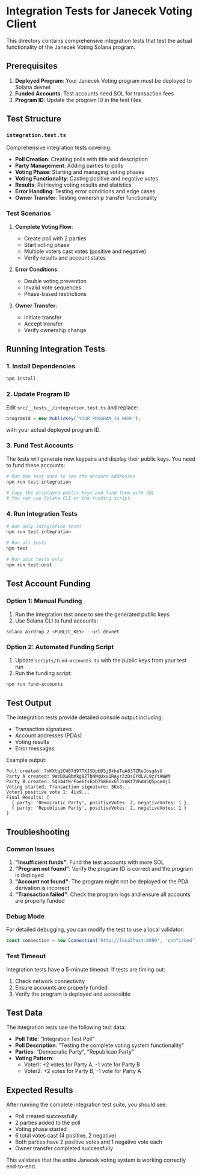 # Integration Tests for Janecek Voting Client

This directory contains comprehensive integration tests that test the actual functionality of the Janecek Voting Solana program.

## Prerequisites

1. **Deployed Program**: Your Janecek Voting program must be deployed to Solana devnet
2. **Funded Accounts**: Test accounts need SOL for transaction fees
3. **Program ID**: Update the program ID in the test files

## Test Structure

### `integration.test.ts`
Comprehensive integration tests covering:

- **Poll Creation**: Creating polls with title and description
- **Party Management**: Adding parties to polls
- **Voting Phase**: Starting and managing voting phases
- **Voting Functionality**: Casting positive and negative votes
- **Results**: Retrieving voting results and statistics
- **Error Handling**: Testing error conditions and edge cases
- **Owner Transfer**: Testing ownership transfer functionality

### Test Scenarios

1. **Complete Voting Flow**:
   - Create poll with 2 parties
   - Start voting phase
   - Multiple voters cast votes (positive and negative)
   - Verify results and account states

2. **Error Conditions**:
   - Double voting prevention
   - Invalid vote sequences
   - Phase-based restrictions

3. **Owner Transfer**:
   - Initiate transfer
   - Accept transfer
   - Verify ownership change

## Running Integration Tests

### 1. Install Dependencies
```bash
npm install
```

### 2. Update Program ID
Edit `src/__tests__/integration.test.ts` and replace:
```typescript
programId = new PublicKey('YOUR_PROGRAM_ID_HERE');
```
with your actual deployed program ID.

### 3. Fund Test Accounts
The tests will generate new keypairs and display their public keys. You need to fund these accounts:

```bash
# Run the test once to see the account addresses
npm run test:integration

# Copy the displayed public keys and fund them with SOL
# You can use Solana CLI or the funding script
```

### 4. Run Integration Tests
```bash
# Run only integration tests
npm run test:integration

# Run all tests
npm test

# Run unit tests only
npm run test:unit
```

## Test Account Funding

### Option 1: Manual Funding
1. Run the integration test once to see the generated public keys
2. Use Solana CLI to fund accounts:
```bash
solana airdrop 2 <PUBLIC_KEY> --url devnet
```

### Option 2: Automated Funding Script
1. Update `scripts/fund-accounts.ts` with the public keys from your test run
2. Run the funding script:
```bash
npm run fund-accounts
```

## Test Output

The integration tests provide detailed console output including:
- Transaction signatures
- Account addresses (PDAs)
- Voting results
- Error messages

Example output:
```
Poll created: 7xKXtg2CW87d97TXJSDpbD5jBkheTqA83TZRuJosgAsU
Party A created: 9WzDXwBbmkg8ZTbNMqUxvQRAyrZzDsGYdLVL9zYtAWWM
Party B created: 5Q544fKrFoe6tsEbD7S8EmxGTJYAKtTVhAW5Q5pge4j1
Voting started. Transaction signature: 3Kx8...
Voter1 positive vote 1: 4Lx9...
Final Results: [
  { party: 'Democratic Party', positiveVotes: 2, negativeVotes: 1 },
  { party: 'Republican Party', positiveVotes: 2, negativeVotes: 1 }
]
```

## Troubleshooting

### Common Issues

1. **"Insufficient funds"**: Fund the test accounts with more SOL
2. **"Program not found"**: Verify the program ID is correct and the program is deployed
3. **"Account not found"**: The program might not be deployed or the PDA derivation is incorrect
4. **"Transaction failed"**: Check the program logs and ensure all accounts are properly funded

### Debug Mode

For detailed debugging, you can modify the test to use a local validator:
```typescript
const connection = new Connection('http://localhost:8899', 'confirmed');
```

### Test Timeout

Integration tests have a 5-minute timeout. If tests are timing out:
1. Check network connectivity
2. Ensure accounts are properly funded
3. Verify the program is deployed and accessible

## Test Data

The integration tests use the following test data:
- **Poll Title**: "Integration Test Poll"
- **Poll Description**: "Testing the complete voting system functionality"
- **Parties**: "Democratic Party", "Republican Party"
- **Voting Pattern**: 
  - Voter1: +2 votes for Party A, -1 vote for Party B
  - Voter2: +2 votes for Party B, -1 vote for Party A

## Expected Results

After running the complete integration test suite, you should see:
- Poll created successfully
- 2 parties added to the poll
- Voting phase started
- 6 total votes cast (4 positive, 2 negative)
- Both parties have 2 positive votes and 1 negative vote each
- Owner transfer completed successfully

This validates that the entire Janecek voting system is working correctly end-to-end.
